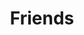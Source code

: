 ---
layout: friends
title: "Friends"
_build:
  list: never
friends:
  - name: "HippoScrewdriver"
    avatar: "https://hipposcrewdriver.com/public/images/avatar.png"
    url: "https://hipposcrewdriver.com/public/"
  - name: "Nyaacinth"
    avatar: "https://nyaacinth.moe/avatar_hu839f0532313c814210ea418f7f696c85_21929_300x0_resize_q75_box.jpg"
    url: "https://nyaacinth.moe/"
---